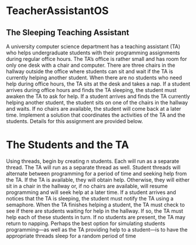 # TeacherAssistantOS

## The Sleeping Teaching Assistant
A university computer science department has a teaching assistant (TA) who helps
undergraduate students with their programming assignments during regular office hours. The
TA’s office is rather small and has room for only one desk with a chair and computer. There are
three chairs in the hallway outside the office where students can sit and wait if the TA is
currently helping another student. When there are no students who need help during office hours,
the TA sits at the desk and takes a nap. If a student arrives during office hours and finds the TA
sleeping, the student must awaken the TA to ask for help. If a student arrives and finds the TA
currently helping another student, the student sits on one of the chairs in the hallway and waits. If
no chairs are available, the student will come back at a later time.
Implement a solution that coordinates the activities of the TA and the students. Details for this
assignment are provided below.


# The Students and the TA
Using threads, begin by creating n students. Each will run as a separate thread. The TA will run
as a separate thread as well. Student threads will alternate between programming for a period of
time and seeking help from the TA. If the TA is available, they will obtain help. Otherwise, they
will either sit in a chair in the hallway or, if no chairs are available, will resume programming
and will seek help at a later time. If a student arrives and notices that the TA is sleeping, the
student must notify the TA using a semaphore. When the TA finishes helping a student, the TA 
must check to see if there are students waiting for help in the hallway. If so, the TA must help
each of these students in turn. If no students are present, the TA may return to napping.
Perhaps the best option for simulating students programming—as well as
the TA providing help to a student—is to have the appropriate threads sleep
for a random period of time
